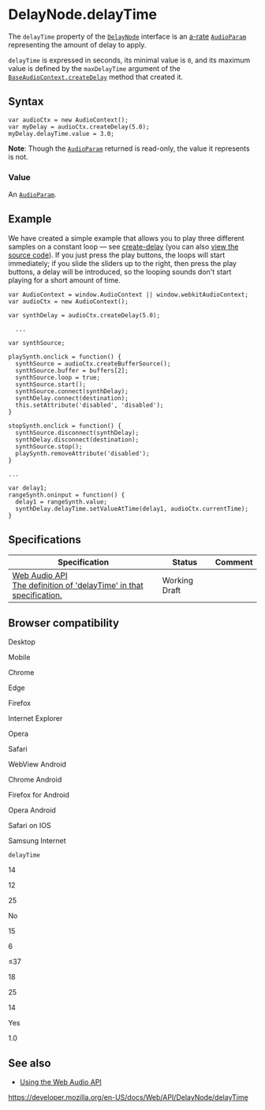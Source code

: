 # DelayNode.delayTime

The `delayTime` property of the [`DelayNode`](../delaynode) interface is an [a-rate](../audioparam#a-rate) [`AudioParam`](../audioparam) representing the amount of delay to apply.

`delayTime` is expressed in seconds, its minimal value is `0`, and its maximum value is defined by the `maxDelayTime` argument of the [`BaseAudioContext.createDelay`](../baseaudiocontext/createdelay) method that created it.

## Syntax

    var audioCtx = new AudioContext();
    var myDelay = audioCtx.createDelay(5.0);
    myDelay.delayTime.value = 3.0;

**Note**: Though the [`AudioParam`](../audioparam) returned is read-only, the value it represents is not.

### Value

An [`AudioParam`](../audioparam).

## Example

We have created a simple example that allows you to play three different samples on a constant loop — see [create-delay](https://chrisdavidmills.github.io/create-delay/) (you can also [view the source code](https://github.com/chrisdavidmills/create-delay)). If you just press the play buttons, the loops will start immediately; if you slide the sliders up to the right, then press the play buttons, a delay will be introduced, so the looping sounds don't start playing for a short amount of time.

    var AudioContext = window.AudioContext || window.webkitAudioContext;
    var audioCtx = new AudioContext();

    var synthDelay = audioCtx.createDelay(5.0);

      ...

    var synthSource;

    playSynth.onclick = function() {
      synthSource = audioCtx.createBufferSource();
      synthSource.buffer = buffers[2];
      synthSource.loop = true;
      synthSource.start();
      synthSource.connect(synthDelay);
      synthDelay.connect(destination);
      this.setAttribute('disabled', 'disabled');
    }

    stopSynth.onclick = function() {
      synthSource.disconnect(synthDelay);
      synthDelay.disconnect(destination);
      synthSource.stop();
      playSynth.removeAttribute('disabled');
    }

    ...

    var delay1;
    rangeSynth.oninput = function() {
      delay1 = rangeSynth.value;
      synthDelay.delayTime.setValueAtTime(delay1, audioCtx.currentTime);
    }

## Specifications

<table><thead><tr class="header"><th>Specification</th><th>Status</th><th>Comment</th></tr></thead><tbody><tr class="odd"><td><a href="https://webaudio.github.io/web-audio-api/#dom-delaynode-delaytime">Web Audio API<br />
<span class="small">The definition of 'delayTime' in that specification.</span></a></td><td><span class="spec-wd">Working Draft</span></td><td></td></tr></tbody></table>

## Browser compatibility

Desktop

Mobile

Chrome

Edge

Firefox

Internet Explorer

Opera

Safari

WebView Android

Chrome Android

Firefox for Android

Opera Android

Safari on IOS

Samsung Internet

`delayTime`

14

12

25

No

15

6

≤37

18

25

14

Yes

1.0

## See also

- [Using the Web Audio API](../web_audio_api/using_web_audio_api)

<a href="https://developer.mozilla.org/en-US/docs/Web/API/DelayNode/delayTime" class="_attribution-link">https://developer.mozilla.org/en-US/docs/Web/API/DelayNode/delayTime</a>
